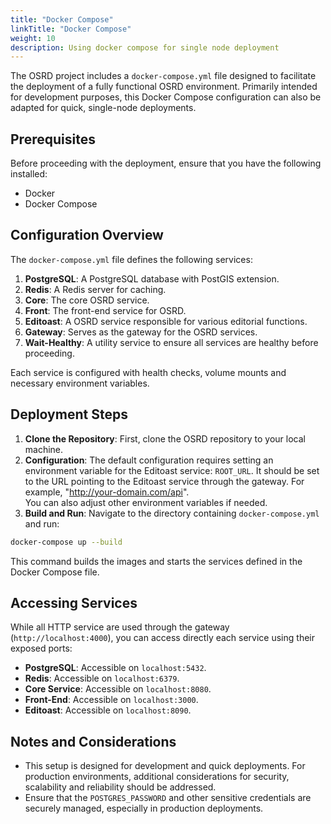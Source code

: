 ```yaml
---
title: "Docker Compose"
linkTitle: "Docker Compose"
weight: 10
description: Using docker compose for single node deployment
---
```


The OSRD project includes a `docker-compose.yml` file designed to facilitate the deployment of a fully functional OSRD environment. Primarily intended for development purposes, this Docker Compose configuration can also be adapted for quick, single-node deployments.

## Prerequisites

Before proceeding with the deployment, ensure that you have the following installed:
- Docker
- Docker Compose

## Configuration Overview

The `docker-compose.yml` file defines the following services:

1. **PostgreSQL**: A PostgreSQL database with PostGIS extension. 
2. **Redis**: A Redis server for caching.
3. **Core**: The core OSRD service.
4. **Front**: The front-end service for OSRD.
5. **Editoast**: A OSRD service responsible for various editorial functions.
6. **Gateway**: Serves as the gateway for the OSRD services.
7. **Wait-Healthy**: A utility service to ensure all services are healthy before proceeding.

Each service is configured with health checks, volume mounts and necessary environment variables.

## Deployment Steps

1. **Clone the Repository**: First, clone the OSRD repository to your local machine.
2. **Configuration**: The default configuration requires setting an environment variable for the Editoast service: `ROOT_URL`.
    It should be set to the URL pointing to the Editoast service through the gateway. For example, "http://your-domain.com/api".  
    You can also adjust other environment variables if needed.
3. **Build and Run**: Navigate to the directory containing `docker-compose.yml` and run:

```bash
docker-compose up --build
```

This command builds the images and starts the services defined in the Docker Compose file.

## Accessing Services

While all HTTP service are used through the gateway (`http://localhost:4000`), you can access directly each service using their exposed ports:

- **PostgreSQL**: Accessible on `localhost:5432`.
- **Redis**: Accessible on `localhost:6379`.
- **Core Service**: Accessible on `localhost:8080`.
- **Front-End**: Accessible on `localhost:3000`.
- **Editoast**: Accessible on `localhost:8090`.

## Notes and Considerations

- This setup is designed for development and quick deployments. For production environments, additional considerations for security, scalability and reliability should be addressed.
- Ensure that the `POSTGRES_PASSWORD` and other sensitive credentials are securely managed, especially in production deployments.

